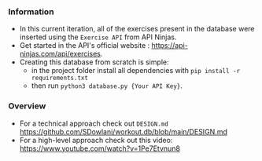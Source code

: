### Information

* In this current iteration, all of the exercises present in the database were inserted using the `Exercise API` from API Ninjas.
* Get started in the API's official website : <https://api-ninjas.com/api/exercises>.
* Creating this database from scratch is simple:
  *  in the project folder install all dependencies with `pip install -r requirements.txt`
  *  then run `python3 database.py {Your API Key}`.

### Overview
* For a technical approach check out `DESIGN.md` <https://github.com/SDowlani/workout.db/blob/main/DESIGN.md>
* For a high-level approach check out this video: <https://www.youtube.com/watch?v=1Pe7Etvnun8>
